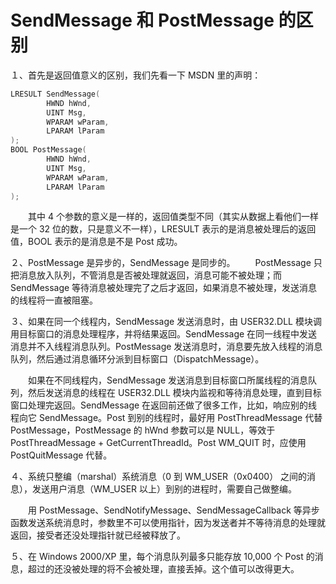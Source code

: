 # SendMessage 和 PostMessage 的区别

１、首先是返回值意义的区别，我们先看一下 MSDN 里的声明：

```c++
LRESULT SendMessage(
        HWND hWnd,
        UINT Msg,
        WPARAM wParam,
        LPARAM lParam
);
BOOL PostMessage(
        HWND hWnd,
        UINT Msg,
        WPARAM wParam,
        LPARAM lParam
);
```

　　其中 4 个参数的意义是一样的，返回值类型不同（其实从数据上看他们一样是一个 32 位的数，只是意义不一样），LRESULT 表示的是消息被处理后的返回值，BOOL 表示的是消息是不是 Post 成功。

２、PostMessage 是异步的，SendMessage 是同步的。
　　PostMessage 只把消息放入队列，不管消息是否被处理就返回，消息可能不被处理；而 SendMessage 等待消息被处理完了之后才返回，如果消息不被处理，发送消息的线程将一直被阻塞。

３、如果在同一个线程内，SendMessage 发送消息时，由 USER32.DLL 模块调用目标窗口的消息处理程序，并将结果返回。SendMessage 在同一线程中发送消息并不入线程消息队列。PostMessage 发送消息时，消息要先放入线程的消息队列，然后通过消息循环分派到目标窗口（DispatchMessage）。

　　如果在不同线程内，SendMessage 发送消息到目标窗口所属线程的消息队列，然后发送消息的线程在 USER32.DLL 模块内监视和等待消息处理，直到目标窗口处理完返回。SendMessage 在返回前还做了很多工作，比如，响应别的线程向它 SendMessage。Post 到别的线程时，最好用 PostThreadMessage 代替 PostMessage，PostMessage 的 hWnd 参数可以是 NULL，等效于 PostThreadMessage + GetCurrentThreadId。Post WM_QUIT 时，应使用 PostQuitMessage 代替。

４、系统只整编（marshal）系统消息（0 到 WM_USER（0x0400） 之间的消息），发送用户消息（WM_USER 以上）到别的进程时，需要自己做整编。

　　用 PostMessage、SendNotifyMessage、SendMessageCallback 等异步函数发送系统消息时，参数里不可以使用指针，因为发送者并不等待消息的处理就返回，接受者还没处理指针就已经被释放了。

５、在 Windows 2000/XP 里，每个消息队列最多只能存放 10,000 个 Post 的消息，超过的还没被处理的将不会被处理，直接丢掉。这个值可以改得更大。
